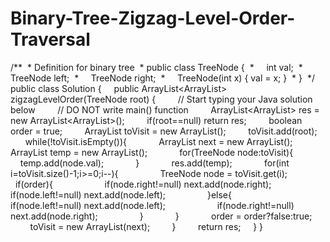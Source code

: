 Binary-Tree-Zigzag-Level-Order-Traversal
========================================
/**
 * Definition for binary tree
 * public class TreeNode {
 *     int val;
 *     TreeNode left;
 *     TreeNode right;
 *     TreeNode(int x) { val = x; }
 * }
 */
public class Solution {
    public ArrayList<ArrayList<Integer>> zigzagLevelOrder(TreeNode root) {
        // Start typing your Java solution below
        // DO NOT write main() function
        ArrayList<ArrayList<Integer>> res = new ArrayList<ArrayList<Integer>>();
        if(root==null) return res;
        boolean order = true;
        ArrayList<TreeNode> toVisit = new ArrayList<TreeNode>();
        toVisit.add(root);
        while(!toVisit.isEmpty()){
            ArrayList<TreeNode> next = new ArrayList<TreeNode>();
            ArrayList<Integer> temp = new ArrayList<Integer>();
            for(TreeNode node:toVisit){
                temp.add(node.val);
            }
            res.add(temp);
            for(int i=toVisit.size()-1;i>=0;i--){
                TreeNode node = toVisit.get(i);
                if(order){
                    if(node.right!=null) next.add(node.right);
                    if(node.left!=null) next.add(node.left);
                }else{
                    if(node.left!=null) next.add(node.left);
                    if(node.right!=null) next.add(node.right);
                }
            }
            order = order?false:true;
            toVisit = new ArrayList<TreeNode>(next);
        }
        return res;
    }
}

